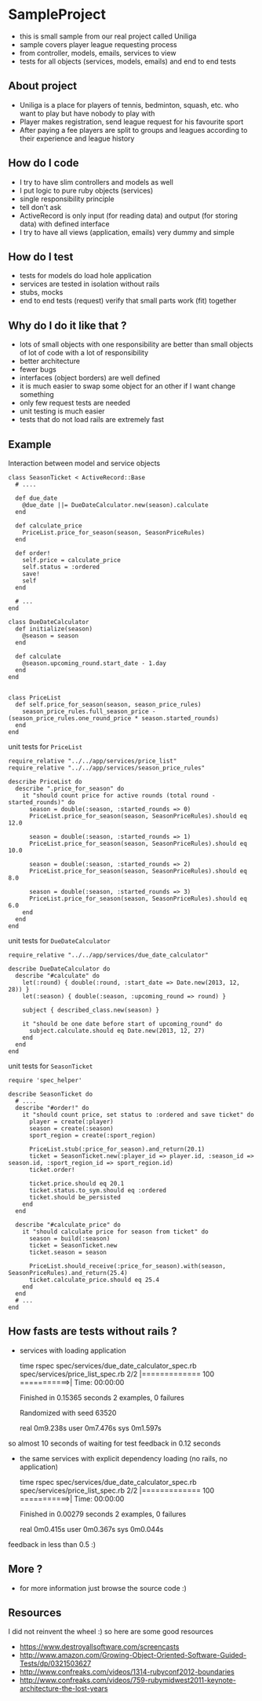 # SampleProject
* this is small sample from our real project called Uniliga
* sample covers player league requesting process
 * from controller, models, emails, services to view
* tests for all objects (services, models, emails) and end to end tests

## About project
* Uniliga is a place for players of tennis, bedminton, squash, etc. who want to play but have nobody to play with
* Player makes registration, send league request for his favourite sport
* After paying a fee players are split to groups and leagues according to their experience and league history

## How do I code
* I try to have slim controllers and models as well
* I put logic to pure ruby objects (services)
 * single responsibility principle
 * tell don't ask
* ActiveRecord is only input (for reading data) and output (for storing data) with defined interface
* I try to have all views (application, emails) very dummy and simple

## How do I test
* tests for models do load hole application
* services are tested in isolation without rails
 * stubs, mocks
* end to end tests (request) verify that small parts work (fit) together

## Why do I do it like that ?
* lots of small objects with one responsibility are better than small objects of lot of code with a lot of responsibility
* better architecture
* fewer bugs
* interfaces (object borders) are well defined
* it is much easier to swap some object for an other if I want change something
* only few request tests are needed
* unit testing is much easier
* tests that do not load rails are extremely fast

## Example

Interaction between model and service objects

    class SeasonTicket < ActiveRecord::Base
      # ....

      def due_date
        @due_date ||= DueDateCalculator.new(season).calculate
      end

      def calculate_price
        PriceList.price_for_season(season, SeasonPriceRules)
      end

      def order!
        self.price = calculate_price
        self.status = :ordered
        save!
        self
      end

      # ...
    end

    class DueDateCalculator
      def initialize(season)
        @season = season
      end

      def calculate
        @season.upcoming_round.start_date - 1.day
      end
    end


    class PriceList
      def self.price_for_season(season, season_price_rules)
        season_price_rules.full_season_price - (season_price_rules.one_round_price * season.started_rounds)
      end
    end


unit tests for `PriceList`


    require_relative "../../app/services/price_list"
    require_relative "../../app/services/season_price_rules"

    describe PriceList do
      describe ".price_for_season" do
        it "should count price for active rounds (total round - started_rounds)" do
          season = double(:season, :started_rounds => 0)
          PriceList.price_for_season(season, SeasonPriceRules).should eq 12.0

          season = double(:season, :started_rounds => 1)
          PriceList.price_for_season(season, SeasonPriceRules).should eq 10.0

          season = double(:season, :started_rounds => 2)
          PriceList.price_for_season(season, SeasonPriceRules).should eq 8.0

          season = double(:season, :started_rounds => 3)
          PriceList.price_for_season(season, SeasonPriceRules).should eq 6.0
        end
      end
    end

unit tests for `DueDateCalculator`


    require_relative "../../app/services/due_date_calculator"

    describe DueDateCalculator do
      describe "#calculate" do
        let(:round) { double(:round, :start_date => Date.new(2013, 12, 28)) }
        let(:season) { double(:season, :upcoming_round => round) }

        subject { described_class.new(season) }

        it "should be one date before start of upcoming_round" do
          subject.calculate.should eq Date.new(2013, 12, 27)
        end
      end
    end


unit tests for `SeasonTicket`


    require 'spec_helper'

    describe SeasonTicket do
      # ....
      describe "#order!" do
        it "should count price, set status to :ordered and save ticket" do
          player = create(:player)
          season = create(:season)
          sport_region = create(:sport_region)

          PriceList.stub(:price_for_season).and_return(20.1)
          ticket = SeasonTicket.new(:player_id => player.id, :season_id => season.id, :sport_region_id => sport_region.id)
          ticket.order!

          ticket.price.should eq 20.1
          ticket.status.to_sym.should eq :ordered
          ticket.should be_persisted
        end
      end

      describe "#calculate_price" do
        it "should calculate price for season from ticket" do
          season = build(:season)
          ticket = SeasonTicket.new
          ticket.season = season

          PriceList.should_receive(:price_for_season).with(season, SeasonPriceRules).and_return(25.4)
          ticket.calculate_price.should eq 25.4
        end
      end
      # ...
    end

## How fasts are tests without rails ?
* services with loading application


    time rspec spec/services/due_date_calculator_spec.rb spec/services/price_list_spec.rb
     2/2 |============= 100 ===========>| Time: 00:00:00

    Finished in 0.15365 seconds
    2 examples, 0 failures

    Randomized with seed 63520


    real	0m9.238s
    user	0m7.476s
    sys	0m1.597s

so almost 10 seconds of waiting for test feedback in 0.12 seconds


* the same services with explicit dependency loading (no rails, no application)


    time rspec spec/services/due_date_calculator_spec.rb spec/services/price_list_spec.rb
     2/2 |============= 100 ===========>| Time: 00:00:00

    Finished in 0.00279 seconds
    2 examples, 0 failures

    real	0m0.415s
    user	0m0.367s
    sys	0m0.044s

feedback in less than 0.5 :)

## More ?
* for more information just browse the source code :)

## Resources
I did not reinvent the wheel :) so here are some good resources

* https://www.destroyallsoftware.com/screencasts
* http://www.amazon.com/Growing-Object-Oriented-Software-Guided-Tests/dp/0321503627
* http://www.confreaks.com/videos/1314-rubyconf2012-boundaries
* http://www.confreaks.com/videos/759-rubymidwest2011-keynote-architecture-the-lost-years
